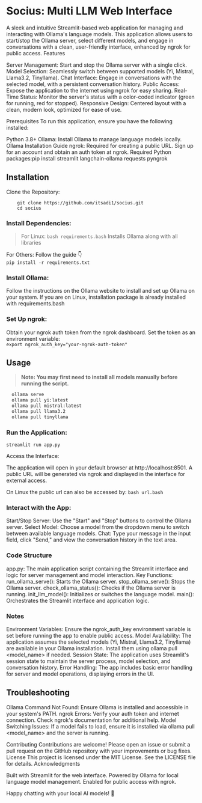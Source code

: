 # Socius: Multi LLM Web Interface
A sleek and intuitive Streamlit-based web application for managing and interacting with Ollama's language models. This application allows users to start/stop the Ollama server, select different models, and engage in conversations with a clean, user-friendly interface, enhanced by ngrok for public access.
Features

Server Management: Start and stop the Ollama server with a single click.
Model Selection: Seamlessly switch between supported models (Yi, Mistral, Llama3.2, Tinyllama).
Chat Interface: Engage in conversations with the selected model, with a persistent conversation history.
Public Access: Expose the application to the internet using ngrok for easy sharing.
Real-Time Status: Monitor the server's status with a color-coded indicator (green for running, red for stopped).
Responsive Design: Centered layout with a clean, modern look, optimized for ease of use.

Prerequisites
To run this application, ensure you have the following installed:

Python 3.8+
Ollama: Install Ollama to manage language models locally. Ollama Installation Guide
ngrok: Required for creating a public URL. Sign up for an account and obtain an auth token at ngrok.
Required Python packages:pip install streamlit langchain-ollama requests pyngrok



## Installation

Clone the Repository:
```
    git clone https://github.com/itsadi1/socius.git
    cd socius
```

### Install Dependencies:
  > For Linux: `bash requirements.bash`
Installs Ollama along with all libraries <br>


For Others: Follow the guide 👇<br>
`pip install -r requirements.txt`


### Install Ollama:

Follow the instructions on the Ollama website to install and set up Ollama on your system.
If you are on Linux, installation package is already installed with requirements.bash 


### Set Up ngrok:

Obtain your ngrok auth token from the ngrok dashboard.
Set the token as an environment variable: <br>
`export ngrok_auth_key="your-ngrok-auth-token"`


## Usage

> **Note: You may first need to install all models manually before running the script.**


```bash
  ollama serve
  ollama pull yi:latest
  ollama pull mistral:latest
  ollama pull llama3.2
  ollama pull tinyllama
```

### Run the Application:
```streamlit run app.py```


Access the Interface:

The application will open in your default browser at http://localhost:8501.
A public URL will be generated via ngrok and displayed in the interface for external access.

On Linux the public url can also be accessed by: `bash url.bash`


### Interact with the App:

Start/Stop Server: Use the "Start" and "Stop" buttons to control the Ollama server.
Select Model: Choose a model from the dropdown menu to switch between available language models.
Chat: Type your message in the input field, click "Send," and view the conversation history in the text area.



### Code Structure

app.py: The main application script containing the Streamlit interface and logic for server management and model interaction.
Key Functions:
run_ollama_serve(): Starts the Ollama server.
stop_ollama_serve(): Stops the Ollama server.
check_ollama_status(): Checks if the Ollama server is running.
init_llm_model(): Initializes or switches the language model.
main(): Orchestrates the Streamlit interface and application logic.



### Notes

Environment Variables: Ensure the ngrok_auth_key environment variable is set before running the app to enable public access.
Model Availability: The application assumes the selected models (Yi, Mistral, Llama3.2, Tinyllama) are available in your Ollama installation. Install them using ollama pull <model_name> if needed.
Session State: The application uses Streamlit's session state to maintain the server process, model selection, and conversation history.
Error Handling: The app includes basic error handling for server and model operations, displaying errors in the UI.

## Troubleshooting

Ollama Command Not Found: Ensure Ollama is installed and accessible in your system's PATH.
ngrok Errors: Verify your auth token and internet connection. Check ngrok's documentation for additional help.
Model Switching Issues: If a model fails to load, ensure it is installed via ollama pull <model_name> and the server is running.

Contributing
Contributions are welcome! Please open an issue or submit a pull request on the GitHub repository with your improvements or bug fixes.
License
This project is licensed under the MIT License. See the LICENSE file for details.
Acknowledgments

Built with Streamlit for the web interface.
Powered by Ollama for local language model management.
Enabled for public access with ngrok.


Happy chatting with your local AI models! 🚀

